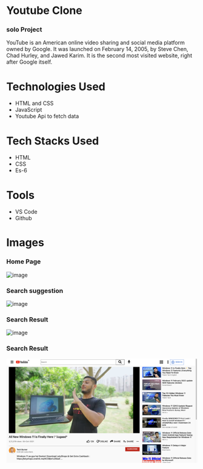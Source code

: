 # Youtube Clone
### solo Project
YouTube is an American online video sharing and social media platform owned by Google. It was launched on February 14, 2005, by Steve Chen, Chad Hurley, and Jawed Karim. It is the second most visited website, right after Google itself.
# Technologies Used
* HTML and CSS
* JavaScript
* Youtube Api to fetch data

# Tech Stacks Used
* HTML
* CSS
* Es-6

# Tools
* VS Code
* Github


# Images

### Home Page
![image](https://github.com/robinroy448/Youtube-Clone/blob/main/Ss/Home%20Page.png)

### Search suggestion
![image](https://github.com/robinroy448/Youtube-Clone/blob/main/Ss/Suggestions.png)

### Search Result
![image](https://github.com/robinroy448/Youtube-Clone/blob/main/Ss/Search%20Result.png)

### Search Result
![image](https://github.com/robinroy448/Youtube-Clone/blob/main/Ss/Video%20Page.png)
